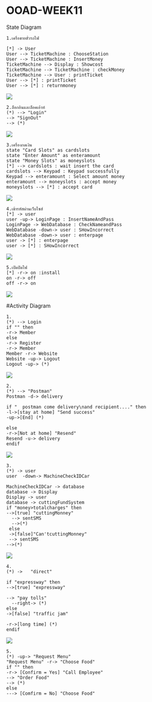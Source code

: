 # OOAD-WEEK11
State Diagram
```
1.เครื่อขายตั๋วรถไฟ

[*] -> User 
User --> TicketMachine : ChooseStation
User --> TicketMachine : InsertMoney 
TicketMachine --> Display : Showcost
TicketMachine --> TicketMachine : checkMoney 
TicketMachine --> User : printTicket
User --> [*] : printTicket
User --> [*] : returnmoney

```
![](https://github.com/JUBJIBPIYAPATH/OOAD-WEEK11/blob/master/S1.PNG?raw=true)

```
2.ล็อกอินและล็อคเอ้าท์
(*) --> "Login"
--> "SignOut"
--> (*)
```
![](https://github.com/JUBJIBPIYAPATH/OOAD-WEEK11/blob/master/S2.PNG?raw=true)

```
3.เครื่องกดเงิน
state "Card Slots" as cardslots
state "Enter Amount" as enteramount
state "Money Slots" as moneyslots
[*] --> cardslots : wait insert the card
cardslots --> Keypad : Keypad successfully
Keypad --> enteramount : Select amount money
enteramount --> moneyslots : accept money
moneyslots --> [*] : accept card
```
![](https://github.com/JUBJIBPIYAPATH/OOAD-WEEK11/blob/master/S3.PNG?raw=true)

```
4.เข้ารหัสผ่านเว็บไซส์
[*] -> user 
user -up-> LoginPage : InsertNameAndPass
LoginPage -> WebDatabase : CheckNameandPass
WebDatabase -down-> user : SHowIncorrect
WebDatabase -down-> user : enterpage
user -> [*] : enterpage
user -> [*] : SHowIncorrect
```
![](https://github.com/JUBJIBPIYAPATH/OOAD-WEEK11/blob/master/S4.PNG?raw=true)

```
5.เปิดปิดไฟ 
[*] -r-> on :install
on -r-> off
off -r-> on
```
![](https://github.com/JUBJIBPIYAPATH/OOAD-WEEK11/blob/master/S5.PNG?raw=true)

#Activity Diagram

```
1.
(*) --> Login
if "" then
-r-> Member
else
-r-> Register
-r-> Member
Member -r-> Website 
Website -up-> Logout
Logout -up-> (*)
```
![](https://github.com/JUBJIBPIYAPATH/OOAD-WEEK11/blob/master/A1.PNG?raw=true)

```
2.
(*) --> "Postman"
Postman -d-> delivery 

if "  postman come delivery\nand recipient...." then
-l->[stay at home] "Send success"
-up->[End] (*)  

else
-r->[Not at home] "Resend"
Resend -u-> delivery
endif
```
![](https://github.com/JUBJIBPIYAPATH/OOAD-WEEK11/blob/master/A2.PNG?raw=true)

```
3.
(*) -> user 
user  -down-> MachineCheckIDCar 

MachineCheckIDCar -> database 
database -> Display
Display -> user 
database -> cuttingFundSystem 
if "money>totalcharges" then 
-->[true] "cuttingMonney"
  --> sentSMS
  -->(*)
 else
 ->[false]"Can'tcuttingMonney"
 --> sentSMS
-->(*)
```
![](https://github.com/JUBJIBPIYAPATH/OOAD-WEEK11/blob/master/A3.PNG?raw=true)

```
4.
(*) ->   "direct"   

if "expressway" then
-->[true] "expressway"

--> "pay tolls"   
  --right-> (*)
else
->[false] "traffic jam"   

-r->[long time] (*)
endif
```
![](https://github.com/JUBJIBPIYAPATH/OOAD-WEEK11/blob/master/A4.PNG?raw=true)

```
5.
(*) -up-> "Request Menu"
"Request Menu" -r-> "Choose Food"
if "" then
-r-> [Confirm = Yes] "Call Employee"
--> "Order Food"
--> (*)
else
---> [Comfirm = No] "Choose Food" 
```
![]()
